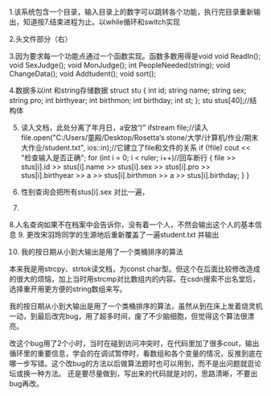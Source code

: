 1.该系统包含一个目录，输入目录上的数字可以跳转各个功能，执行完目录重新输出，知道按7.结束进程为止。以while循环和switch实现

2.头文件部分（右）

3.因为要求每一个功能点通过一个函数实现。函数多数用得是void
 void ReadIn();
void SexJudge();
void MonJudge();
int PeopleNeeded(string);
void ChangeData();
void Addtudent();
void sort();

4.数据多以int 和string存储数据
 struct stu { 
	int id;
	string name;
	string sex;
	string pro;
	int birthyear;
	int birthmon;
	int birthday;
	int st;
};
stu stus[40];//结构体

5. 读入文档，此处分离了年月日，a安放“/”
ifstream file;//读入
	file.open("C:/Users/童殿/Desktop/Rosetta‘s stone/大学/计算机/作业/期末大作业/student.txt", ios::in);//它建立了file和文件的关系
	if (!file) cout << "检查输入是否正确";
	for (int i = 0; i < ruler; i++)//回车断行
	{
		file >> stus[i].id >> stus[i].name >> stus[i].sex >> stus[i].pro >> stus[i].birthyear >> a >> stus[i].birthmon >> a >> stus[i].birthday;
	} 
}

6. 性别查询会把所有stus[i].sex 对比一遍，
7.            
8.人名查询如果不在档案中会告诉你，没有着一个人，不然会输出这个人的基本信息
9. 更改宋羽玲同学的生源地后重新覆盖了一遍student.txt 并输出   


10. 我的按日期从小到大输出是用了一个类桶排序的算法




本来我是用strcpy、strtok读文档，为const char型。但这个在后面比较修改造成的很大的烦恼，加上当时用strcmp对比数组内的内容。在csdn搜索不出名堂后，选择重开用更方便的string数组来写。

我的按日期从小到大输出是用了一个类桶排序的算法，虽然从到在床上发着烧灵机一动，到最后改完bug，用了超多时间，废了不少脑细胞，但觉得这个算法很漂亮。

改这个bug用了2个小时，当时在碰到访问冲突时，在代码里加了很多cout，输出循环里的重要信息，学会的在调试暂停时，看数组和各个变量的情况，反推到底在哪一步写错。这个改bug的方法以后做算法题时也可以用到，而不是出问题就逛论坛或换一种方法。
还是要尽量做到，写出来的代码就是对的，思路清晰，不要出bug再改。
